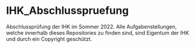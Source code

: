 # IHK_Abschlusspruefung
Abschlussprüfung der IHK im Sommer 2022. Alle Aufgabenstellungen, welche innerhalb dieses Repositories zu finden sind, sind Eigentum der IHK und durch ein Copyright geschützt.
